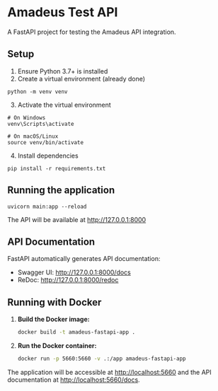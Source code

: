 # Amadeus Test API

A FastAPI project for testing the Amadeus API integration.

## Setup

1. Ensure Python 3.7+ is installed
2. Create a virtual environment (already done)
```
python -m venv venv
```

3. Activate the virtual environment
```
# On Windows
venv\Scripts\activate

# On macOS/Linux
source venv/bin/activate
```

4. Install dependencies
```
pip install -r requirements.txt
```

## Running the application

```
uvicorn main:app --reload
```

The API will be available at http://127.0.0.1:8000

## API Documentation

FastAPI automatically generates API documentation:
- Swagger UI: http://127.0.0.1:8000/docs
- ReDoc: http://127.0.0.1:8000/redoc

## Running with Docker

1.  **Build the Docker image:**
    ```bash
    docker build -t amadeus-fastapi-app .
    ```

2.  **Run the Docker container:**
    ```bash
    docker run -p 5660:5660 -v .:/app amadeus-fastapi-app
    ```

The application will be accessible at [http://localhost:5660](http://localhost:5660) and the API documentation at [http://localhost:5660/docs](http://localhost:5660/docs).
